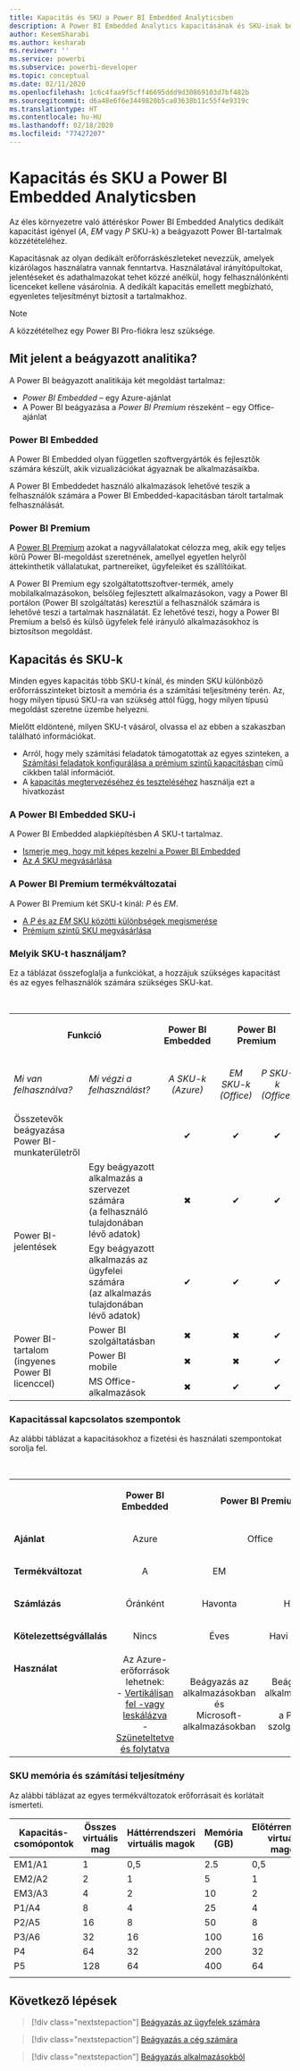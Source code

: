 ```yaml
---
title: Kapacitás és SKU a Power BI Embedded Analyticsben
description: A Power BI Embedded Analytics kapacitásának és SKU-inak bemutatása.
author: KesemSharabi
ms.author: kesharab
ms.reviewer: ''
ms.service: powerbi
ms.subservice: powerbi-developer
ms.topic: conceptual
ms.date: 02/11/2020
ms.openlocfilehash: 1c6c4faa9f5cff46695ddd9d30869103d7bf482b
ms.sourcegitcommit: d6a48e6f6e3449820b5ca03638b11c55f4e9319c
ms.translationtype: HT
ms.contentlocale: hu-HU
ms.lasthandoff: 02/18/2020
ms.locfileid: "77427207"
---
```

# <a name="capacity-and-skus-in-power-bi-embedded-analytics"></a>Kapacitás és SKU a Power BI Embedded Analyticsben

Az éles környezetre való áttéréskor Power BI Embedded Analytics dedikált kapacitást igényel (*A*, *EM* vagy *P* SKU-k) a beágyazott Power BI-tartalmak közzétételéhez.

Kapacitásnak az olyan dedikált erőforráskészleteket nevezzük, amelyek kizárólagos használatra vannak fenntartva. Használatával irányítópultokat, jelentéseket és adathalmazokat tehet közzé anélkül, hogy felhasználónkénti licenceket kellene vásárolnia. A dedikált kapacitás emellett megbízható, egyenletes teljesítményt biztosít a tartalmakhoz.

>[!NOTE]
>A közzétételhez egy Power BI Pro-fiókra lesz szüksége.

## <a name="what-is-embedded-analytics"></a>Mit jelent a beágyazott analitika?

A Power BI beágyazott analitikája két megoldást tartalmaz:
* *Power BI Embedded* – egy Azure-ajánlat
* A Power BI beágyazása a *Power BI Premium* részeként – egy Office-ajánlat

### <a name="power-bi-embedded"></a>Power BI Embedded

A Power BI Embedded olyan független szoftvergyártók és fejlesztők számára készült, akik vizualizációkat ágyaznak be alkalmazásaikba.

A Power BI Embeddedet használó alkalmazások lehetővé teszik a felhasználók számára a Power BI Embedded-kapacitásban tárolt tartalmak felhasználását.

### <a name="power-bi-premium"></a>Power BI Premium

A [Power BI Premium](../service-premium-what-is.md) azokat a nagyvállalatokat célozza meg, akik egy teljes körű Power BI-megoldást szeretnének, amellyel egyetlen helyről áttekinthetik vállalatukat, partnereiket, ügyfeleiket és szállítóikat.

A Power BI Premium egy szolgáltatottszoftver-termék, amely mobilalkalmazásokon, belsőleg fejlesztett alkalmazásokon, vagy a Power BI portálon (Power BI szolgáltatás) keresztül a felhasználók számára is lehetővé teszi a tartalmak használatát. Ez lehetővé teszi, hogy a Power BI Premium a belső és külső ügyfelek felé irányuló alkalmazásokhoz is biztosítson megoldást.

## <a name="capacity-and-skus"></a>Kapacitás és SKU-k

Minden egyes kapacitás több SKU-t kínál, és minden SKU különböző erőforrásszinteket biztosít a memória és a számítási teljesítmény terén. Az, hogy milyen típusú SKU-ra van szükség attól függ, hogy milyen típusú megoldást szeretne üzembe helyezni.

Mielőtt eldöntené, milyen SKU-t vásárol, olvassa el az ebben a szakaszban található információkat.
* Arról, hogy mely számítási feladatok támogatottak az egyes szinteken, a [Számítási feladatok konfigurálása a prémium szintű kapacitásban](../service-admin-premium-workloads.md) című cikkben talál információt.
* A [kapacitás megtervezéséhez és teszteléséhez](../service-premium-capacity-optimize.md#testing-approaches) használja ezt a hivatkozást

### <a name="power-bi-embedded-skus"></a>A Power BI Embedded SKU-i

A Power BI Embedded alapkiépítésben *A* SKU-t tartalmaz.
* [Ismerje meg, hogy mit képes kezelni a Power BI Embedded](https://powerbi.microsoft.com/blog/power-bi-developer-community-june-july-update/#Capacity-Plan)
* [Az *A* SKU megvásárlása](../service-admin-premium-purchase.md#purchase-a-skus-for-testing-and-other-scenarios)

### <a name="power-bi-premium-skus"></a>A Power BI Premium termékváltozatai

A Power BI Premium két SKU-t kínál: *P* és *EM*.
* [A *P* és az *EM* SKU közötti különbségek megismerése](../service-premium-what-is.md#subscriptions-and-licensing)
* [Prémium szintű SKU megvásárlása](../service-admin-premium-purchase.md)

### <a name="which-sku-should-i-use"></a>Melyik SKU-t használjam?

Ez a táblázat összefoglalja a funkciókat, a hozzájuk szükséges kapacitást és az egyes felhasználók számára szükséges SKU-kat. 

</br>
<table>
<col width="20%">
<col width="20%">
<col width="20%">
<col width="20%">
<col width="20%">
<tbody>
<tr>
<td style="text-align: center"; colspan="2"><p><b>Funkció</b></p></td>
<td style="text-align: center">
<p><b>Power BI Embedded</b></p>
</td>
<td style="text-align: center"; colspan="2">
<p><b>Power BI Premium</b></p>
</td>
</tr>
<tr>
<td><p><em>Mi van felhasználva?</em><p></td>
<td><p><em>Mi végzi a felhasználást?</em><p></td>
<td style="text-align: center"><p><em>A SKU-k</br>(Azure)</em></p></td>
<td style="text-align: center"><p><em>EM SKU-k</br>(Office)</em></p></td>
<td style="text-align: center"><p><em>P SKU-k</br>(Office)</em></p></td>
</tr>
<tr>
<td>Összetevők beágyazása Power BI-munkaterületről</td>
<td>
</td>
<td style="text-align: center">✔</td>
<td style="text-align: center">✔</td>
<td style="text-align: center">✔</td>
</tr>
<tr>
<td rowspan="2">Power BI-jelentések</td>
<td>Egy beágyazott alkalmazás a szervezet számára</br>(a felhasználó tulajdonában lévő adatok)</td>
<td style="text-align: center">✖</td>
<td style="text-align: center">✔</td>
<td style="text-align: center">✔</td>
</tr>
<tr>
<td>Egy beágyazott alkalmazás az ügyfelei számára</br>(az alkalmazás tulajdonában lévő adatok)</td>
<td style="text-align: center">✔</td>
<td style="text-align: center">✔</td>
<td style="text-align: center">✔</td>
</tr>
<tr>
<td rowspan="3">Power BI-tartalom<br>(ingyenes Power BI licenccel)</td>
<td>Power BI szolgáltatásban</td>
<td style="text-align: center">✖</td>
<td style="text-align: center">✖</td>
<td style="text-align: center">✔</td>
</tr>
<tr>
<td>Power BI mobile</td>
<td style="text-align: center">✖</td>
<td style="text-align: center">✖</td>
<td style="text-align: center">✔</td>
</tr>
<tr>
<td>MS Office-alkalmazások</td>
<td style="text-align: center">✖</td>
<td style="text-align: center">✔</td>
<td style="text-align: center">✔</td>
</tr>
</tbody>
</table>

### <a name="capacity-considerations"></a>Kapacitással kapcsolatos szempontok

Az alábbi táblázat a kapacitásokhoz a fizetési és használati szempontokat sorolja fel.

</br>
<table>
<tbody>
<tr>
<td></td>
<td style="text-align: center;"><p><strong>Power BI Embedded</strong></p></td>
<td style="text-align: center;" colspan="2"><p><strong>Power BI Premium</strong></p></td>
</tr>
<tr>
<td><p><strong>Ajánlat</strong></p></td>
<td style="text-align: center;"><p>Azure</p></td>
<td style="text-align: center;" colspan="2"><p>Office</p></td>
</tr>
<tr>
<td><p><strong>Termékváltozat</strong></p></td>
<td style="text-align: center;"><p>A</p></td>
<td style="text-align: center;"><p>EM</p></td>
<td style="text-align: center;"><p>P</p></td>
</tr>
<tr>
<td><p><strong>Számlázás</strong></td>
<td style="text-align: center;">Óránként</td>
<td style="text-align: center;">Havonta</td>
<td style="text-align: center;">Havonta</td>
</tr>
<tr>
<td><p><strong>Kötelezettségvállalás</strong></td>
<td style="text-align: center;">Nincs</td>
<td style="text-align: center;">Éves</td>
<td style="text-align: center;">Havi vagy éves</td>
</tr>
<tr>
<td valign="top"><p><strong>Használat</strong></td>
<td style="text-align: center;">Az Azure-erőforrások lehetnek:</br>- <a href="azure-pbie-scale-capacity.md">Vertikálisan fel -vagy leskálázva</a></br>- <a href="azure-pbie-pause-start.md">Szüneteltetve és folytatva</a>
</td>
<td style="text-align: center;">Beágyazás az alkalmazásokban és</br> Microsoft-alkalmazásokban</td>
<td style="text-align: center;">Beágyazás az alkalmazásokban és</br> a Power BI szolgáltatásban</td>
</tr>
</tbody>
</table>

### <a name="sku-memory-and-computing-power"></a>SKU memória és számítási teljesítmény

Az alábbi táblázat az egyes termékváltozatok erőforrásait és korlátait ismerteti.

| Kapacitás-csomópontok | Összes virtuális mag | Háttérrendszeri virtuális magok | Memória (GB) | Előtérrendszeri virtuális magok | DirectQuery-/élő kapcsolatok (másodpercenként) | Párhuzamosan végrehajtható modellfrissítések |
| --- | --- | --- | --- | --- | --- | --- |
| EM1/A1 | 1 | 0,5 | 2.5 | 0,5 | 3,75 | 1 |
| EM2/A2 | 2 | 1 | 5 | 1 | 7,5 | 2 |
| EM3/A3 | 4 | 2 | 10 | 2 | 15 | 3 |
| P1/A4 | 8 | 4 | 25 | 4 | 30 | 6 |
| P2/A5 | 16 | 8 | 50 | 8 | 60 | 12 |
| P3/A6 | 32 | 16 | 100 | 16 | 120 | 24 |
| P4 | 64 | 32 | 200 | 32 | 240 | 48 |
| P5 | 128 | 64 | 400 | 64 | 480 | 96 |
| | | | | | | |

## <a name="next-steps"></a>Következő lépések

> [!div class="nextstepaction"]
>[Beágyazás az ügyfelek számára](embed-sample-for-customers.md)

> [!div class="nextstepaction"]
>[Beágyazás a cég számára](embed-sample-for-your-organization.md)

> [!div class="nextstepaction"]
> [Beágyazás alkalmazásokból](embed-from-apps.md)